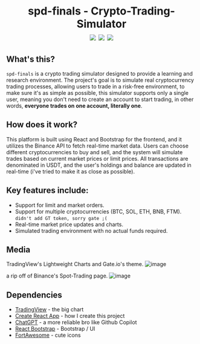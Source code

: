 <h1 align="center">
spd-finals - Crypto-Trading-Simulator <br>
<img src="https://img.shields.io/badge/Made_by-Speedo-yellow" />
<img src="https://img.shields.io/badge/-ReactJs-61DAFB?logo=react&logoColor=white" />
<img src="https://img.shields.io/badge/platform-Windows-blue" />
</h1>

## What's this?
`spd-finals` is a crypto trading simulator designed to provide a learning and research environment. The project's goal is to simulate real cryptocurrency trading processes, allowing users to trade in a risk-free environment, to make sure it's as simple as possible, this simulator supports only a single user, meaning you don't need to create an account to start trading, in other words, **everyone trades on one account, literally one**.

## How does it work?
This platform is built using React and Bootstrap for the frontend, and it utilizes the Binance API to fetch real-time market data. Users can choose different cryptocurrencies to buy and sell, and the system will simulate trades based on current market prices or limit prices. All transactions are denominated in USDT, and the user's holdings and balance are updated in real-time (i've tried to make it as close as possible).

## Key features include:
- Support for limit and market orders.
- Support for multiple cryptocurrencies (BTC, SOL, ETH, BNB, FTM). `didn't add GT token, sorry gate ;(`
- Real-time market price updates and charts.
- Simulated trading environment with no actual funds required.

## Media
TradingView's Lightweight Charts and Gate.io's theme.
![image](https://cdn.discordapp.com/attachments/1231327077672816650/1249941100689363025/image.png?ex=666921dd&is=6667d05d&hm=314b5995381d8df87520778ce84932be92510cd1c60a9ac24da5ac189ce3c07c&)

a rip off of Binance's Spot-Trading page.
![image](https://cdn.discordapp.com/attachments/1231327077672816650/1249941101130027061/image.png?ex=666921dd&is=6667d05d&hm=fcc74f9c461df0c174ab7d4782f05fd0fca2ffd70a1c354d52ae381d4a76fd4d&)

## Dependencies
- [TradingView](https://github.com/tradingview/lightweight-charts) - the big chart
- [Create React App](https://create-react-app.dev/) - how I create this project
- [ChatGPT](https://chatgpt.com/) - a more reliable bro like Github Copilot
- [React Bootstrap](https://react-bootstrap.netlify.app/) - Bootstrap / UI
- [FortAwesome](https://fortawesome.com/) - cute icons
